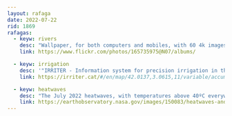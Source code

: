 ```yaml
---
layout: rafaga
date: 2022-07-22
rid: 1869
rafagas:
  - keyw: rivers
    desc: "Wallpaper, for both computers and mobiles, with 60 4k images of river landscapes on @geo_coe 's Flickr account"
    link: https://www.flickr.com/photos/165735975@N07/albums/

  - keyw: irrigation
    desc: '"IRRITER - Information system for precision irrigation in the Baix Ter" is both an interactive viewer and a set of geoservices to consult irrigation and evapotranspiration of more than 25 thousand plots'
    link: https://irriter.cat/#/en/map/42.0137,3.0615,11/variable/accum-ET/dataset/1/year/2022/date/2022-05-20

  - keyw: heatwaves
    desc: "The July 2022 heatwaves, with temperatures above 40ºC everywhere, is not a local phenomenon limited to a given area but affects virtually everyone."
    link: https://earthobservatory.nasa.gov/images/150083/heatwaves-and-fires-scorch-europe-africa-and-asia
---
```

